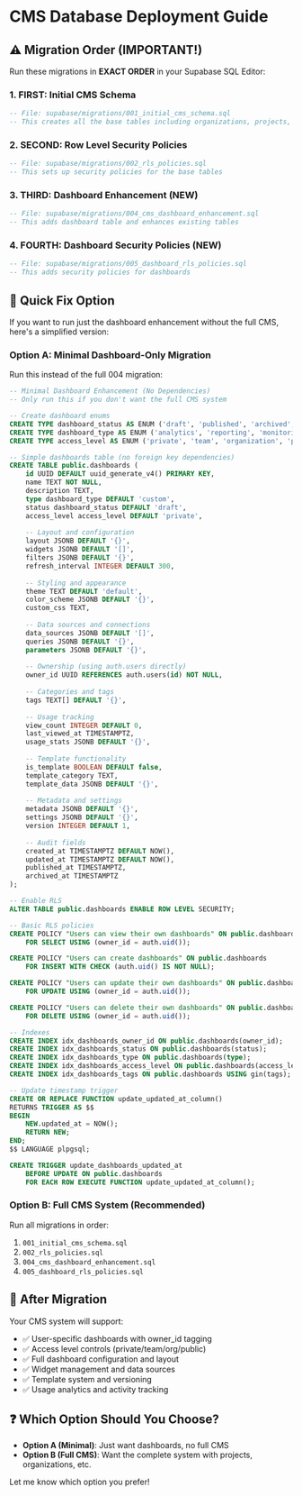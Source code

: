 # CMS Database Deployment Guide

## ⚠️ Migration Order (IMPORTANT!)

Run these migrations in **EXACT ORDER** in your Supabase SQL Editor:

### 1. **FIRST**: Initial CMS Schema
```sql
-- File: supabase/migrations/001_initial_cms_schema.sql
-- This creates all the base tables including organizations, projects, etc.
```

### 2. **SECOND**: Row Level Security Policies  
```sql
-- File: supabase/migrations/002_rls_policies.sql
-- This sets up security policies for the base tables
```

### 3. **THIRD**: Dashboard Enhancement (NEW)
```sql
-- File: supabase/migrations/004_cms_dashboard_enhancement.sql  
-- This adds dashboard table and enhances existing tables
```

### 4. **FOURTH**: Dashboard Security Policies (NEW)
```sql
-- File: supabase/migrations/005_dashboard_rls_policies.sql
-- This adds security policies for dashboards
```

## 🔧 Quick Fix Option

If you want to run just the dashboard enhancement without the full CMS, here's a simplified version:

### Option A: Minimal Dashboard-Only Migration

Run this instead of the full 004 migration:

```sql
-- Minimal Dashboard Enhancement (No Dependencies)
-- Only run this if you don't want the full CMS system

-- Create dashboard enums
CREATE TYPE dashboard_status AS ENUM ('draft', 'published', 'archived', 'template');
CREATE TYPE dashboard_type AS ENUM ('analytics', 'reporting', 'monitoring', 'kpi', 'custom');
CREATE TYPE access_level AS ENUM ('private', 'team', 'organization', 'public');

-- Simple dashboards table (no foreign key dependencies)
CREATE TABLE public.dashboards (
    id UUID DEFAULT uuid_generate_v4() PRIMARY KEY,
    name TEXT NOT NULL,
    description TEXT,
    type dashboard_type DEFAULT 'custom',
    status dashboard_status DEFAULT 'draft',
    access_level access_level DEFAULT 'private',
    
    -- Layout and configuration
    layout JSONB DEFAULT '{}',
    widgets JSONB DEFAULT '[]',
    filters JSONB DEFAULT '{}',
    refresh_interval INTEGER DEFAULT 300,
    
    -- Styling and appearance
    theme TEXT DEFAULT 'default',
    color_scheme JSONB DEFAULT '{}',
    custom_css TEXT,
    
    -- Data sources and connections
    data_sources JSONB DEFAULT '[]',
    queries JSONB DEFAULT '{}',
    parameters JSONB DEFAULT '{}',
    
    -- Ownership (using auth.users directly)
    owner_id UUID REFERENCES auth.users(id) NOT NULL,
    
    -- Categories and tags
    tags TEXT[] DEFAULT '{}',
    
    -- Usage tracking
    view_count INTEGER DEFAULT 0,
    last_viewed_at TIMESTAMPTZ,
    usage_stats JSONB DEFAULT '{}',
    
    -- Template functionality
    is_template BOOLEAN DEFAULT false,
    template_category TEXT,
    template_data JSONB DEFAULT '{}',
    
    -- Metadata and settings
    metadata JSONB DEFAULT '{}',
    settings JSONB DEFAULT '{}',
    version INTEGER DEFAULT 1,
    
    -- Audit fields
    created_at TIMESTAMPTZ DEFAULT NOW(),
    updated_at TIMESTAMPTZ DEFAULT NOW(),
    published_at TIMESTAMPTZ,
    archived_at TIMESTAMPTZ
);

-- Enable RLS
ALTER TABLE public.dashboards ENABLE ROW LEVEL SECURITY;

-- Basic RLS policies
CREATE POLICY "Users can view their own dashboards" ON public.dashboards
    FOR SELECT USING (owner_id = auth.uid());

CREATE POLICY "Users can create dashboards" ON public.dashboards
    FOR INSERT WITH CHECK (auth.uid() IS NOT NULL);

CREATE POLICY "Users can update their own dashboards" ON public.dashboards
    FOR UPDATE USING (owner_id = auth.uid());

CREATE POLICY "Users can delete their own dashboards" ON public.dashboards
    FOR DELETE USING (owner_id = auth.uid());

-- Indexes
CREATE INDEX idx_dashboards_owner_id ON public.dashboards(owner_id);
CREATE INDEX idx_dashboards_status ON public.dashboards(status);
CREATE INDEX idx_dashboards_type ON public.dashboards(type);
CREATE INDEX idx_dashboards_access_level ON public.dashboards(access_level);
CREATE INDEX idx_dashboards_tags ON public.dashboards USING gin(tags);

-- Update timestamp trigger
CREATE OR REPLACE FUNCTION update_updated_at_column()
RETURNS TRIGGER AS $$
BEGIN
    NEW.updated_at = NOW();
    RETURN NEW;
END;
$$ LANGUAGE plpgsql;

CREATE TRIGGER update_dashboards_updated_at 
    BEFORE UPDATE ON public.dashboards 
    FOR EACH ROW EXECUTE FUNCTION update_updated_at_column();
```

### Option B: Full CMS System (Recommended)

Run all migrations in order:
1. `001_initial_cms_schema.sql` 
2. `002_rls_policies.sql`
3. `004_cms_dashboard_enhancement.sql`
4. `005_dashboard_rls_policies.sql`

## 🚀 After Migration

Your CMS system will support:
- ✅ User-specific dashboards with owner_id tagging
- ✅ Access level controls (private/team/org/public)  
- ✅ Full dashboard configuration and layout
- ✅ Widget management and data sources
- ✅ Template system and versioning
- ✅ Usage analytics and activity tracking

## ❓ Which Option Should You Choose?

- **Option A (Minimal)**: Just want dashboards, no full CMS
- **Option B (Full CMS)**: Want the complete system with projects, organizations, etc.

Let me know which option you prefer!